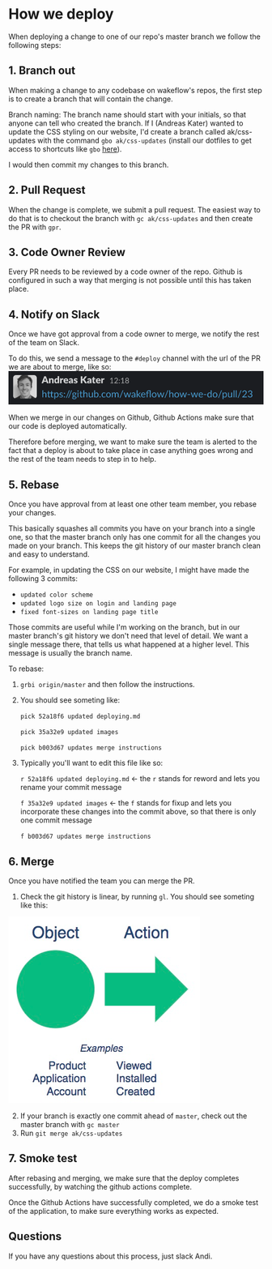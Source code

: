 # How we deploy

When deploying a change to one of our repo's master branch we follow the following steps:

## 1. Branch out

When making a change to any codebase on wakeflow's repos, the first step is to create a branch that will contain the change.

Branch naming:
The branch name should start with your initials, so that anyone can tell who created the branch. If I (Andreas Kater) wanted to update the CSS styling on our website, I'd create a branch called ak/css-updates with the command `gbo ak/css-updates` (install our dotfiles to get access to shortcuts like `gbo` [here](/dotfiles.md)).

I would then commit my changes to this branch.

## 2. Pull Request

When the change is complete, we submit a pull request. The easiest way to do that is to checkout the branch with `gc ak/css-updates` and then create the PR with `gpr`.

## 3. Code Owner Review

Every PR needs to be reviewed by a code owner of the repo. Github is configured in such a way that merging is not possible until this has taken place.  

## 4. Notify on Slack

Once we have got approval from a code owner to merge, we notify the rest of the team on Slack. 

To do this, we send a message to the `#deploy` channel with the url of the PR we are about to merge, like so:
![PR on slack](/images/slack-pr.png)

When we merge in our changes on Github, Github Actions make sure that our code is deployed automatically. 

Therefore before merging, we want to make sure the team is alerted to the fact that a deploy is about to take place in case anything goes wrong and the rest of the team needs to step in to help. 

## 5. Rebase

Once you have approval from at least one other team member, you rebase your changes. 

This basically squashes all commits you have on your branch into a single one, so that the master branch only has one commit for all the changes you made on your branch. This keeps the git history of our master branch clean and easy to understand. 

For example, in updating the CSS on our website, I might have made the following 3 commits:

* `updated color scheme` 
* `updated logo size on login and landing page`
* `fixed font-sizes on landing page title` 

Those commits are useful while I'm working on the branch, but in our master branch's git history we don't need that level of detail. We want a single message there, that tells us what happened at a higher level. This message is usually the branch name. 

To rebase:
1. `grbi origin/master` and then follow the instructions. 
2. You should see someting like: 

    `pick 52a18f6 updated deploying.md`

    `pick 35a32e9 updated images`

    `pick b003d67 updates merge instructions`

3. Typically you'll want to edit this file like so:

    `r 52a18f6 updated deploying.md` <- the `r` stands for reword and lets you rename your commit message

    `f 35a32e9 updated images` <- the `f` stands for fixup and lets you incorporate these changes into the commit above, so that there is only one commit message

    `f b003d67 updates merge instructions`

## 6. Merge

Once you have notified the team you can merge the PR.

1. Check the git history is linear, by running `gl`. You should see someting like this:

  ![Linear Git History](/images/object-action.png)

2. If your branch is exactly one commit ahead of `master`, check out the master branch with `gc master`
3. Run `git merge ak/css-updates`
 
## 7. Smoke test

After rebasing and merging, we make sure that the deploy completes successfully, by watching the github actions complete. 

Once the Github Actions have successfully completed, we do a smoke test of the application, to make sure everything works as expected.


## Questions

If you have any questions about this process, just slack Andi.